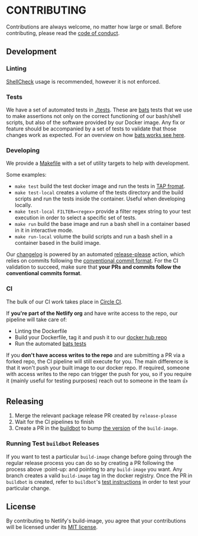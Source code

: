 # CONTRIBUTING

Contributions are always welcome, no matter how large or small. Before contributing,
please read the [code of conduct](CODE_OF_CONDUCT.md).

## Development

### Linting

[ShellCheck](https://github.com/koalaman/shellcheck) usage is recommended, however it is not enforced.

### Tests

We have a set of automated tests in [./tests](./tests). These are [bats](https://github.com/bats-core/bats-core) tests that we use to make assertions not only on the correct functioning of our bash/shell scripts, but also of the software provided by our Docker image. Any fix or feature should be accompanied by a set of tests to validate that those changes work as expected. For an overview on how [bats works see here](https://bats-core.readthedocs.io/en/stable/).

### Developing

We provide a [Makefile](./Makefile) with a set of utility targets to help with development.

Some examples:

- `make test` build the test docker image and run the tests in [TAP fromat](http://testanything.org/).
- `make test-local` creates a volume of the tests directory and the build scripts and run the tests inside the container. Useful when developing locally.
- `make test-local FILTER=<regex>` provide a filter regex string to your test execution in order to select a specific set of tests.
- `make run` build the base image and run a bash shell in a container based in it in interactive mode.
- `make run-local` volume the build scripts and run a bash shell in a container based in the build image.

Our [changelog](./CHANGELOG.md) is powered by an automated [release-please](https://github.com/googleapis/release-please) action, which relies on commits following the [conventional commit format](https://www.conventionalcommits.org/en/v1.0.0-beta.2/#summary).
For the CI validation to succeed, make sure that **your PRs and commits follow the conventional commits format**.

### CI

The bulk of our CI work takes place in [Circle CI](https://app.circleci.com/pipelines/github/netlify/build-image).

If **you're part of the Netlify org** and have write access to the repo, our pipeline will take care of:
- Linting the Dockerfile
- Build your Dockerfile, tag it and push it to our [docker hub repo](https://hub.docker.com/r/netlify/build)
- Run the automated [bats tests](#tests)


If you **don't have access writes to the repo** and are submitting a PR via a forked repo, the CI pipeline will still execute for you. The main difference is that it won't push your built image to our docker repo.
If required, someone with access writes to the repo can trigger the push for you, so if you require it (mainly useful for testing purposes) reach out to someone in the team :+1:

## Releasing

1. Merge the relevant package release PR created by `release-please`
2. Wait for the CI pipelines to finish
3. Create a PR in the [buildbot](https://github.com/netlify/buildbot) to bump [the version](https://github.com/netlify/buildbot/blob/0ada244ab84a1759a70d6b2cfc27c9987b5c77ca/.circleci/config.yml#L141-L150) of the `build-image`.

### Running Test `buildbot` Releases

If you want to test a particular `build-image` change before going through the regular release process you can do so by creating a PR following the process above :point-up: and pointing to any `build-image` you want. Any branch
creates a valid `build-image` tag in the docker registry. Once the PR in `buildbot` is created, refer to `buildbot`'s [test instructions](https://github.com/netlify/buildbot#testing-builds-on-a-live-test-site) in order to test your particular change.

## License

By contributing to Netlify's build-image, you agree that your contributions will be licensed
under its [MIT license](LICENSE).
